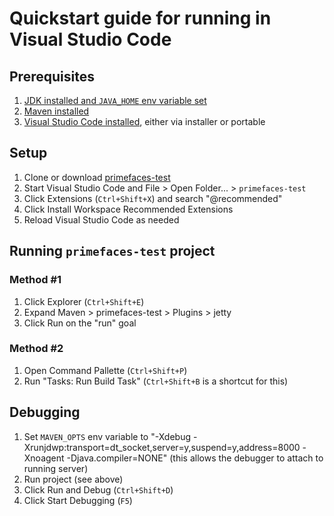 # Quickstart guide for running in Visual Studio Code

## Prerequisites

1. [JDK installed and `JAVA_HOME` env variable set](https://github.com/redhat-developer/vscode-java/wiki/JDK-Requirements)
2. [Maven installed](https://maven.apache.org/install.html)
3. [Visual Studio Code installed](https://code.visualstudio.com/docs/setup/setup-overview), either via installer or portable

## Setup

1. Clone or download [primefaces-test](https://github.com/primefaces/primefaces-test)
2. Start Visual Studio Code and File > Open Folder... > `primefaces-test`
3. Click Extensions (`Ctrl+Shift+X`) and search "@recommended"
4. Click Install Workspace Recommended Extensions
5. Reload Visual Studio Code as needed

## Running `primefaces-test` project

### Method #1
1. Click Explorer (`Ctrl+Shift+E`)
2. Expand Maven > primefaces-test > Plugins > jetty
3. Click Run on the "run" goal

### Method #2
1. Open Command Pallette (`Ctrl+Shift+P`)
2. Run "Tasks: Run Build Task" (`Ctrl+Shift+B` is a shortcut for this)

## Debugging

1. Set `MAVEN_OPTS` env variable to "-Xdebug -Xrunjdwp:transport=dt_socket,server=y,suspend=y,address=8000 -Xnoagent -Djava.compiler=NONE" (this allows the debugger to attach to running server)
2. Run project (see above)
3. Click Run and Debug (`Ctrl+Shift+D`)
4. Click Start Debugging (`F5`)
